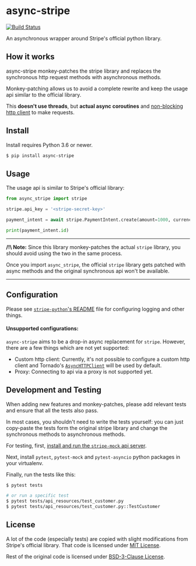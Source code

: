 # async-stripe

[![Build Status](https://travis-ci.com/bhch/async-stripe.svg?branch=master)](https://travis-ci.com/bhch/async-stripe)

An asynchronous wrapper around Stripe's official python library. 

## How it works

async-stripe monkey-patches the stripe library and replaces the synchronous 
http request methods with asynchronous methods.

Monkey-patching allows us to avoid a complete rewrite and keep the usage api 
similar to the official library.

This **doesn't use threads**, but **actual async coroutines** and 
[non-blocking http client][1] to make requests.

## Install

Install requires Python 3.6 or newer.

```sh
$ pip install async-stripe
```

## Usage

The usage api is similar to Stripe's official library:

```python
from async_stripe import stripe

stripe.api_key = '<stripe-secret-key>'

payment_intent = await stripe.PaymentIntent.create(amount=1000, currency='usd')

print(payment_intent.id)
```

---

**/!\ Note:** Since this library monkey-patches the actual `stripe` library, 
you should avoid using the two in the same process.

Once you import `async_stripe`, the official `stripe` library gets patched with 
async methods and the original synchronous api won't be available.

---

## Configuration

Please see [`stripe-python`'s README][5] file for configuring logging and other things.

#### Unsupported configurations:

`async-stripe` aims to be a drop-in async replacement for `stripe`. However, 
there are a few things which are not yet supported:

 - Custom http client: Currently, it's not possible to configure a 
 custom http client and Tornado's [`AsyncHTTPClient`][1] will be used by default.
 - Proxy: Connecting to api via a proxy is not supported yet.

## Development and Testing

When adding new features and monkey-patches, please add relevant tests and 
ensure that all the tests also pass. 

In most cases, you shouldn't need to write the tests yourself: you can just 
copy-paste the tests form the original stripe library and change the synchronous 
methods to asynchronous methods. 

For testing, first, [install and run the `stripe-mock` api server][2].

Next, install `pytest`, `pytest-mock` and `pytest-asyncio` python packages in 
your virtualenv.

Finally, run the tests like this:

```sh
$ pytest tests

# or run a specific test
$ pytest tests/api_resources/test_customer.py
$ pytest tests/api_resources/test_customer.py::TestCustomer
```

## License

A lot of the code (especially tests) are copied with slight modifications from 
Stripe's official library. That code is licensed under 
[MIT License][3].

Rest of the original code is licensed under [BSD-3-Clause License][4].


[1]: https://www.tornadoweb.org/en/stable/httpclient.html#tornado.httpclient.AsyncHTTPClient
[2]: https://github.com/stripe/stripe-mock
[3]: LICENSE.stripe.txt
[4]: LICENSE.txt
[5]: https://github.com/stripe/stripe-python/blob/master/README.md